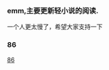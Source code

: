 ### emm,主要更新轻小说的阅读.
一个人更太慢了，希望大家支持一下

### 86

[86](https://github.com/Zzx229/86)



<!--
**Zzx229/zzx229** is a ✨ _special_ ✨ repository because its `README.md` (this file) appears on your GitHub profile.

Here are some ideas to get you started:

- 🔭 I’m currently working on ...
- 🌱 I’m currently learning ...
- 👯 I’m looking to collaborate on ...
- 🤔 I’m looking for help with ...
- 💬 Ask me about ...
- 📫 How to reach me: ...
- 😄 Pronouns: ...
- ⚡ Fun fact: ...
-->
